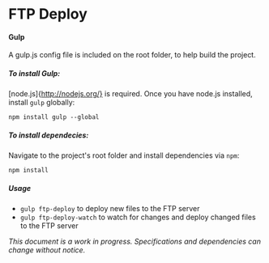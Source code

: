 FTP Deploy
==========

#### Gulp
A gulp.js config file is included on the root folder, to help build the project.

##### To install Gulp:
[node.js]{http://nodejs.org/} is required. Once you have node.js installed, install `gulp` globally:
```
npm install gulp --global
```

##### To install dependecies:
Navigate to the project's root folder and install dependencies via `npm`:
```
npm install
```

##### Usage
* `gulp ftp-deploy` to deploy new files to the FTP server
* `gulp ftp-deploy-watch` to watch for changes and deploy changed files to the FTP server

*This document is a work in progress. Specifications and dependencies can change without notice.*
